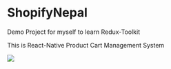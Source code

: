# ShopifyNepal

Demo Project for myself to learn Redux-Toolkit

This is React-Native Product Cart Management System

![](/src/images/shop1.png)
